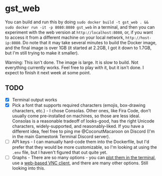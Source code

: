 # gst_web

You can build and run this by doing `sudo docker build -t gst_web . && sudo docker run -it -p 8080:8080 gst_web` in a terminal, and then you can experiment with the web version at `http://localhost:8080`, or, if you want to access it from a different machine on your local network, `http://host-ip:8080`. Do note that it may take several minutes to build the Docker image, and the final image is over 1GB (it started at 2.2GB, I got it down to 1.7GB, but I'm still trying to make it smaller).

Warning: This isn't done. The image is large. It is slow to build. Not everything currently works. Feel free to play with it, but it isn't done. I expect to finish it next week at some point.

## TODO

- [X] Terminal output works
- [X] Pick a font that supports required characters (emojis, box-drawing characters, etc.) - I chose Consolas. Other ones, like Fira Code, don't usually come pre-installed on machines, so those are less ideal. Consolas is a reasonable tradeoff of looks-good, has the right Unicode characters, widely-supported, and reasonably-liked. If you have a different idea, feel free to ping me @CoconutMacaroon on Discord (I'm in the main Gamestonk Terminal Discord server).
- [ ] API keys - I can manually hard-code them into the Dockerfile, but I'd prefer that they would be more customizable, so I'm looking at using the `.env` file, but I haven't figured that out quite yet.
- [ ] Graphs - There are so many options - you can [plot them in the terminal](https://stackoverflow.com/q/37288421/), use a [web-based VNC client](https://stackoverflow.com/q/3240633/), and there are many other options. Still looking into this.
